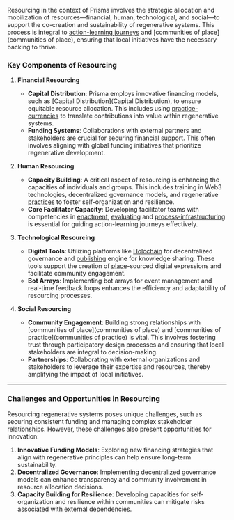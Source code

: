 Resourcing in the context of Prisma involves the strategic allocation and mobilization of resources—financial, human, technological, and social—to support the co-creation and sustainability of regenerative systems. This process is integral to [action-learning journeys](/patterns/action-learning%20journeys.md) and [communities of place](communities of place), ensuring that local initiatives have the necessary backing to thrive.

### **Key Components of Resourcing**

1. **Financial Resourcing**  
   - **Capital Distribution**: Prisma employs innovative financing models, such as [Capital Distribution](Capital Distribution), to ensure equitable resource allocation. This includes using [practice-currencies](/processes/process-infrastructuring/practice-currencies.md) to translate contributions into value within regenerative systems.
   - **Funding Systems**: Collaborations with external partners and stakeholders are crucial for securing financial support. This often involves aligning with global funding initiatives that prioritize regenerative development.

2. **Human Resourcing**  
   - **Capacity Building**: A critical aspect of resourcing is enhancing the capacities of individuals and groups. This includes training in Web3 technologies, decentralized governance models, and regenerative [practices](/practices) to foster self-organization and resilience.
   - **Core Facilitator Capacity**: Developing facilitator teams with competencies in [enactment](/processes/enactment/index.md), [evaluating](/processes/evaluation/index.md) and [process-infrastructuring](/processes/process-infrastructuring/index.mdx) is essential for guiding action-learning journeys effectively.

3. **Technological Resourcing**  
   - **Digital Tools**: Utilizing platforms like [Holochain](Holochain) for decentralized governance and [publishing](/processes/process-infrastructuring/publishing.md) engine for knowledge sharing. These tools support the creation of [place](/glossary/Place.md)-sourced digital expressions and facilitate community engagement.
   - **Bot Arrays**: Implementing bot arrays for event management and real-time feedback loops enhances the efficiency and adaptability of resourcing processes.

4. **Social Resourcing**  
   - **Community Engagement**: Building strong relationships with [communities of place](communities of place) and [communities of practice](communities of practice) is vital. This involves fostering trust through participatory design processes and ensuring that local stakeholders are integral to decision-making.
   - **Partnerships**: Collaborating with external organizations and stakeholders to leverage their expertise and resources, thereby amplifying the impact of local initiatives.

---

### **Challenges and Opportunities in Resourcing**
Resourcing regenerative systems poses unique challenges, such as securing consistent funding and managing complex stakeholder relationships. However, these challenges also present opportunities for innovation:

1. **Innovative Funding Models**: Exploring new financing strategies that align with regenerative principles can help ensure long-term sustainability.
2. **Decentralized Governance**: Implementing decentralized governance models can enhance transparency and community involvement in resource allocation decisions.
3. **Capacity Building for Resilience**: Developing capacities for self-organization and resilience within communities can mitigate risks associated with external dependencies.

